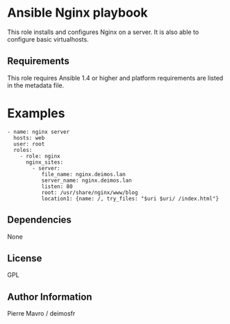 Ansible Nginx playbook
=====

This role installs and configures Nginx on a server. It is also able to configure basic virtualhosts.

Requirements
------------

This role requires Ansible 1.4 or higher and platform requirements are listed
in the metadata file.

Examples
========

```
- name: nginx server
  hosts: web
  user: root
  roles:
    - role: nginx
      nginx_sites:
        - server:
           file_name: nginx.deimos.lan
           server_name: nginx.deimos.lan
           listen: 80
           root: /usr/share/nginx/www/blog
           location1: {name: /, try_files: "$uri $uri/ /index.html"}
```

Dependencies
------------

None

License
-------

GPL

Author Information
------------------

Pierre Mavro / deimosfr


